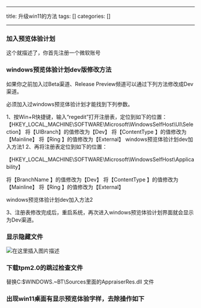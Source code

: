 
--- 
title:  升级win11的方法 
tags: []
categories: [] 

---
### 加入预览体验计划

这个就描述了，你首先注册一个微软账号

### windows预览体验计划dev版修改方法

如果你之前加入过Beta渠道、Release Preview频道可以通过下列方法修改成Dev渠道。

必须加入过windows预览体验计划才能找到下列参数。

1、按Win+R快捷键，输入“regedit”打开注册表，定位到如下的位置： 【HKEY_LOCAL_MACHINE\SOFTWARE\Microsoft\WindowsSelfHost\UI\Selection】 将【UIBranch】的值修改为【Dev】 将【ContentType 】的值修改为【Mainline】 将【Ring 】的值修改为【External】 windows预览体验计划dev加入方法1 2、再将注册表定位到如下的位置：

【HKEY_LOCAL_MACHINE\SOFTWARE\Microsoft\WindowsSelfHost\Applicability】

将【BranchName 】的值修改为【Dev】 将【ContentType 】的值修改为【Mainline】 将【Ring 】的值修改为【External】

windows预览体验计划dev加入方法2

3、注册表修改完成后，重启系统，再次进入windows预览体验计划界面就会显示为Dev渠道。

### 显示隐藏文件

<img src="https://img-blog.csdnimg.cn/8988d751e12841cab3164aff46860b60.png?x-oss-process=image/watermark,type_d3F5LXplbmhlaQ,shadow_50,text_Q1NETiBA5bCY5Y-26aOO5YeM,size_14,color_FFFFFF,t_70,g_se,x_16" alt="在这里插入图片描述">

### 下载tpm2.0的跳过检查文件

 替换C:$WINDOWS.~BT\Sources里面的AppraiserRes.dll 文件

### 出现win11桌面有显示预览体验字样，去除操作如下


